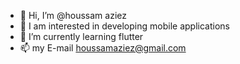 - 👋 Hi, I’m @houssam aziez
- 👀 I am interested in developing mobile applications 
- 🌱 I’m currently learning flutter 
 - 📫 my E-mail houssamaziez@gmail.com

 
